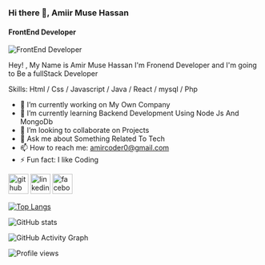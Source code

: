 ### Hi there 👋, Amiir Muse Hassan
#### FrontEnd Developer 
![FrontEnd Developer ](https://www.linkedin.com/in/amir-muse-018111241)

Hey! , My Name is Amir Muse Hassan  I'm Fronend Developer 
and I'm going to Be a fullStack Developer

Skills: Html / Css / Javascript / Java / React / mysql / Php

- 🔭 I’m currently working on My Own Company 
- 🌱 I’m currently learning Backend Development Using Node Js And MongoDb 
- 👯 I’m looking to collaborate on Projects  
- 💬 Ask me about Something Related To Tech 
- 📫 How to reach me: amircoder0@gmail.com 
- ⚡ Fun fact: I like Coding 


[<img src='https://cdn.jsdelivr.net/npm/simple-icons@3.0.1/icons/github.svg' alt='github' height='40'>](https://github.com/https://github.com/AmiirCloud)  [<img src='https://cdn.jsdelivr.net/npm/simple-icons@3.0.1/icons/linkedin.svg' alt='linkedin' height='40'>](https://www.linkedin.com/in/https://www.linkedin.com/in/amir-muse-018111241/)  [<img src='https://cdn.jsdelivr.net/npm/simple-icons@3.0.1/icons/facebook.svg' alt='facebook' height='40'>](https://www.facebook.com/https://www.facebook.com/caamirciiltire.jr?mibextid=ZbWKwL)  

[![Top Langs](https://github-readme-stats.vercel.app/api/top-langs/?username=https://github.com/AmiirCloud)](https://github.com/anuraghazra/github-readme-stats)

![GitHub stats](https://github-readme-stats.vercel.app/api?username=https://github.com/AmiirCloud&show_icons=true&count_private=true)  

![GitHub Activity Graph](https://activity-graph.herokuapp.com/graph?username=https://github.com/AmiirCloud)  

![Profile views](https://gpvc.arturio.dev/https://github.com/AmiirCloud)  
